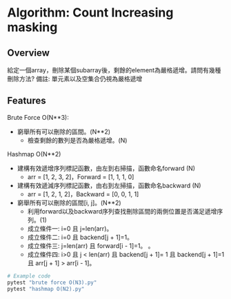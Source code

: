 # Algorithm: Count Increasing masking

## Overview
給定一個array，刪除某個subarray後，剩餘的element為嚴格遞增。請問有幾種刪除方法?
備註: 單元素以及空集合仍視為嚴格遞增

## Features
Brute Force O(N**3):
-  窮舉所有可以刪除的區間。(N**2)
    -  檢查剩餘的數列是否為嚴格遞增。(N)

Hashmap O(N**2)
-  建構有效遞增序列標記函數，由左到右掃描，函數命名forward (N)
    -  arr = [1, 2, 3, 2]，Forward = [1, 1, 1, 0]
-  建構有效遞減序列標記函數，由右到左掃描，函數命名backward (N)
    -  arr = [1, 2, 1, 2]，Backward = [0, 0, 1, 1]
-  窮舉所有可以刪除的區間[i, j]。(N**2)
    -  利用forward以及backward序列查找刪除區間的兩側位置是否滿足遞增序列。(1)
    -  成立條件一: i=0 且 j=len(arr)。
    -  成立條件二: i=0 且 backend[j + 1]=1。
    -  成立條件三: j=len(arr) 且 forward[i - 1]=1。 。
    -  成立條件四: i>0 且 j < len(arr) 且 backend[j + 1]= 1 且 backend[j + 1]=1 且 arr[j + 1] > arr[i - 1]。

```python
# Example code
pytest "brute force O(N3).py"
pytest "hashmap O(N2).py"